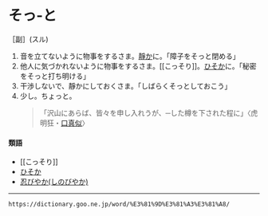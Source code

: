 # そっ‐と

［副］(スル)
1. 音を立てないように物事をするさま。[靜か](しずか（静か／閑か）)に。「障子をそっと閉める」
2. 他人に気づかれないように物事をするさま。[[こっそり]]。[ひそか](ひそか（密か／窃か／私か）)に。「秘密をそっと打ち明ける」
3. 干渉しないで、靜かにしておくさま。「しばらくそっとしておこう」
4. 少し。ちょっと。    
    >「沢山にあらば、皆々を申し入れうが、─した樽を下された程に」〈虎明狂・[口真似](https://dictionary.goo.ne.jp/word/%E5%8F%A3%E7%9C%9F%E4%BC%BC/#jn-62157)〉
        

#### 類語

-   [[こっそり]]
-   [ひそか](ひそか（密か／窃か／私か）)
-   [忍びやか(しのびやか)](https://dictionary.goo.ne.jp/word/%E5%BF%8D%E3%81%B3%E3%82%84%E3%81%8B/#jn-99719)

---
`https://dictionary.goo.ne.jp/word/%E3%81%9D%E3%81%A3%E3%81%A8/`